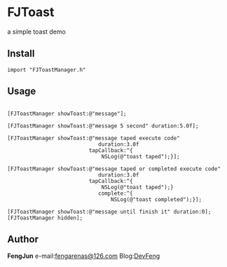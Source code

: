 # FJToast

a simple toast demo

## Install

```
import "FJToastManager.h"
```

## Usage

```

[FJToastManager showToast:@"message"];

[FJToastManager showToast:@"message 5 second" duration:5.0f];

[FJToastManager showToast:@"message taped execute code"
                             duration:3.0f
                          tapCallback:^{
                              NSLog(@"toast taped");}];
                              
[FJToastManager showToast:@"message taped or completed execute code"
                             duration:3.0f
                          tapCallback:^{
                              NSLog(@"toast taped");}
                             complete:^{
                                 NSLog(@"toast completed");}];

[FJToastManager showToast:@"message until finish it" duration:0];
[FJToastManager hidden];

```

## Author
**FengJun** e-mail:<fengarenas@126.com> Blog:[DevFeng](http://devfeng.com/)
